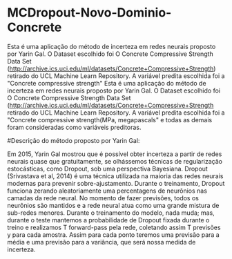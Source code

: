 # MCDropout-Novo-Dominio-Concrete
Esta é uma aplicação do método de incerteza em redes neurais proposto por Yarin Gal. O Dataset escolhido foi O  Concrete Compressive Strength Data Set (http://archive.ics.uci.edu/ml/datasets/Concrete+Compressive+Strength) retirado do UCL Machine Learn Repository. A variável predita escolhida foi a "Concrete compressive strength"
Esta é uma aplicação do método de incerteza em redes neurais proposto por Yarin Gal. O Dataset escolhido foi O 
Concrete Compressive Strength Data Set (http://archive.ics.uci.edu/ml/datasets/Concrete+Compressive+Strength retirado do UCL Machine Learn Repository. A variável predita escolhida foi a "Concrete compressive strength(MPa, megapascals" e todas as demais foram consideradas como variáveis preditoras. 

#Descrição do método proposto por Yarin Gal: 

Em 2015, Yarin Gal mostrou que é possível obter incerteza a partir de redes neurais quase que gratuitamente, se olhássemos técnicas de regularização estocásticas, como Dropout, sob uma perspectiva Bayesiana. Dropout (Srivastava et al, 2014) é uma técnica utilizada na maioria das redes neurais modernas para prevenir sobre-ajustamento. Durante o treinamento, Dropout funciona zerando aleatoriamente uma percentagens de neurônios nas camadas da rede neural. No momento de fazer previsões, todos os neurônios são mantidos e a rede neural atua como uma grande mistura de sub-redes menores.
Durante o treinamento do modelo, nada muda; mas, durante o teste mantemos a probabilidade de Dropout fixada durante o treino e realizamos T  forward-pass pela rede, coletando assim T  previsões y para cada amostra. Assim para cada ponto teremos uma previsão para a média e uma previsão para a variância, que será nossa medida de incerteza.
